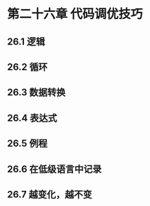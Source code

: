 # 第二十六章 代码调优技巧

## 26.1 逻辑

## 26.2 循环

## 26.3 数据转换

## 26.4 表达式

## 26.5 例程

## 26.6 在低级语言中记录

## 26.7 越变化，越不变

